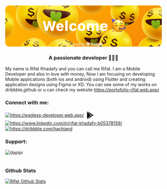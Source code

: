 ![Header](https://github.com/godofsleepy/godofsleepy/blob/main/header.png)

<h3 align="center">A passionate developer 👨🏻‍💻</h3>

My name is Rifat Khadafy and you can call me Rifat. I am a Mobile Developer and also in love with money, Now I am focusing on developing Mobile applications (both ios and android) using Flutter and creating application designs using Figma or XD. You can see some of my works on dribbble,github or u can check my website https://portofolio-rifat.web.app/ 

<h3 align="left">Connect with me:</h3>
<p align="left">
<a href="https://eggless-developer.web.app/" target="blank"><img align="center" src="https://eggless-developer.web.app/logo192.png" alt="https://eggless-developer.web.app/" height="30"  /></a>
<a href="https://play.google.com/store/apps/dev?id=6882941864258435473" target="blank"><img align="center" src="https://raw.githubusercontent.com/godofsleepy/godofsleepy/main/pngegg.png" height="30"  /></a>
<a href="https://linkedin.com/in/rifat-khadafy-b05378159/" target="blank"><img align="center" src="https://cdn.jsdelivr.net/npm/simple-icons@3.0.1/icons/linkedin.svg" alt="https://www.linkedin.com/in/rifat-khadafy-b05378159/" height="30" width="40" /></a>
<a href="https://dribbble.com//hachiand" target="blank"><img align="center" src="https://cdn.jsdelivr.net/npm/simple-icons@3.0.1/icons/dribbble.svg" alt="https://dribbble.com/hachiand" height="30" width="40" /></a>
</p>

<h3 align="left">Support:</h3>
<p><a href="https://www.buymeacoffee.com/dapipi"> <img align="left" src="https://cdn.buymeacoffee.com/buttons/v2/default-yellow.png" height="50" width="210" alt="dapipi" /></a></p><br><br>

### Github Stats

[![Rifat Github Stats](https://github-readme-stats.vercel.app/api?username=godofsleepy&show_icons=true&theme=graywhite&count_private=true&include_all_commits=true)](https://github.com/godofsleepy)
<!--
**godofsleepy/godofsleepy** is a ✨ _special_ ✨ repository because its `README.md` (this file) appears on your GitHub profile.

Here are some ideas to get you started:

- 🔭 I’m currently working on ...
- 🌱 I’m currently learning ...
- 👯 I’m looking to collaborate on ...
- 🤔 I’m looking for help with ...
- 💬 Ask me about ...
- 📫 How to reach me: ...
- 😄 Pronouns: ...
- ⚡ Fun fact: ...
-->
